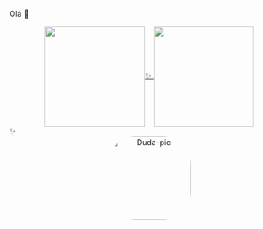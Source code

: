 Olá 👋

<div align="center">
  <a href="https://github.com/DudaMav">
  <img align="center" height="180em" src="https://github-readme-stats.vercel.app/api?username=DudaMav&show_icons=true&theme=dracula&include_all_commits=true&count_private=true"/>✨
  <img align="center" height="180em" src="https://github-readme-stats.vercel.app/api/top-langs/?username=DudaMav&layout=compact&langs_count=7&theme=dracula"/>
</div>✨
  <div align="center">
    <img align="center" alt="Duda-pic" height="150" style="border-radius:50px;" src="https://i.pinimg.com/564x/35/38/92/3538920dfb5b550234d91b67e6c8c459.jpg?width=676&height=676">
    </div>
